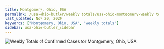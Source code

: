 ```yaml
---
title: Montgomery, Ohio, USA
permalink: /usa-ohio-butler/weekly_totals/usa-ohio-montgomery-weekly_totals.html
last_updated: Nov 20, 2020
keywords: ["Montgomery, Ohio, USA", "weekly totals"]
sidebar: usa-ohio-butler_sidebar
---
```


![Weekly Totals of Confirmed Cases for Montgomery, Ohio, USA](/covid_tracker/images/graphs/usa-ohio-montgomery-weekly_totals_graph.png)
